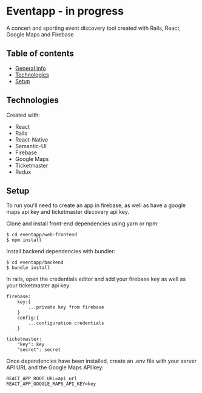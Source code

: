 # Eventapp - in progress

A concert and sporting event discovery tool created with Rails, React, Google Maps and Firebase

## Table of contents
* [General info](#general-info)
* [Technologies](#technologies)
* [Setup](#setup)

## Technologies
Created with:
* React
* Rails
* React-Native
* Semantic-UI
* Firebase
* Google Maps
* Ticketmaster
* Redux

## Setup
To run you'll need to create an app in firebase, as well as have a google maps api key and ticketmaster discovery api key.

Clone and install front-end dependencies using yarn or npm:
```
$ cd eventapp/web-frontend
$ npm install
```
Install backend dependencies with bundler:
```
$ cd eventapp/backend
$ bundle install
```
In rails, open the credentials editor and add your firebase key as well as your ticketmaster api key:
```
firebase:
    key:{
        ...private key from firebase
    }
    config:{
        ...configuration credentials
    }

ticketmaster:
    "key": key
    "secret": secret
```

Once dependencies have been installed, create an .env file with your server API URL and the Google Maps API key:
```
REACT_APP_ROOT_URL=api_url
REACT_APP_GOOGLE_MAPS_API_KEY=key
```
